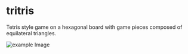 # tritris
Tetris style game on a hexagonal board with game pieces composed of equilateral triangles.

![example Image](tritris.png)

